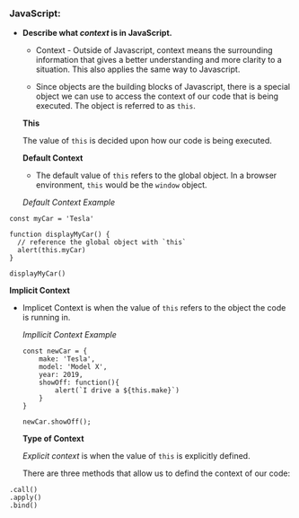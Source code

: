 ### JavaScript:
* **Describe what _context_ is in JavaScript.**
    * Context - Outside of Javascript, context means the surrounding information that gives a better understanding and more clarity to a situation. This also applies the same way to Javascript. 

    * Since objects are the building blocks of Javascript, there is a special object we can use to access the context of our code that is being executed. The object is referred to as ```this```.

    **This**

    The value of ```this``` is decided upon how our code is being executed. 

    **Default Context**
    * The default  value of ```this``` refers to the global object. In a browser environment, ```this``` would be the ```window``` object.

    _Default Context Example_

```
const myCar = 'Tesla'

function displayMyCar() {
  // reference the global object with `this`
  alert(this.myCar)
}

displayMyCar()
```
   **Implicit Context**
* Implicet Context is when the value of ```this``` refers to the object the code is running in. 

    _Impllicit Context Example_

    ```
    const newCar = {
        make: 'Tesla',
        model: 'Model X',
        year: 2019,
        showOff: function(){
            alert(`I drive a ${this.make}`)
        }
    }

    newCar.showOff();
    ```

    **Type of Context**

    _Explicit context_ is when the value of ```this``` is explicitly defined.

    There are three methods that allow us to defind the context of our code:
```
.call()
.apply()
.bind()
```